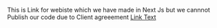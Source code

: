 This is Link for webiste which we have made in Next Js but we cannnot Publish our code due to Client agreeement
[Link Text](medisyncsolutions.net)
